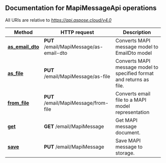## Documentation for MapiMessageApi operations

All URIs are relative to *https://api.aspose.cloud/v4.0*

Method | HTTP request | Description
------------- | ------------- | -------------
[**as_email_dto**](MapiMessageApi.md#as_email_dto)| **PUT** /email/MapiMessage/as-email-dto| Converts MAPI message model to EmailDto model             
[**as_file**](MapiMessageApi.md#as_file)| **PUT** /email/MapiMessage/as-file| Converts MAPI message model to specified format and returns as file.             
[**from_file**](MapiMessageApi.md#from_file)| **PUT** /email/MapiMessage/from-file| Converts email file to a MAPI model representation             
[**get**](MapiMessageApi.md#get)| **GET** /email/MapiMessage| Get MAPI message document.             
[**save**](MapiMessageApi.md#save)| **PUT** /email/MapiMessage| Save MAPI message to storage.             

